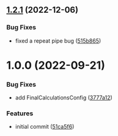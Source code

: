 ## [1.2.1](https://github.com/whiterocktech/prayers.ts/compare/v1.2.0...v1.2.1) (2022-12-06)


### Bug Fixes

* fixed a repeat pipe bug ([515b865](https://github.com/whiterocktech/prayers.ts/commit/515b865faaba62470a47fb66490107d8fd9221d4))

# 1.0.0 (2022-09-21)

### Bug Fixes

- add FinalCalculationsConfig ([3777a12](https://github.com/whiterocktech/prayers.ts/commit/3777a124593b6633bbd5807d42fbc91f32d5f788))

### Features

- initial commit ([51ca5f6](https://github.com/whiterocktech/prayers.ts/commit/51ca5f6bff1e1051d78115ca8ee7b454a4da1677))
